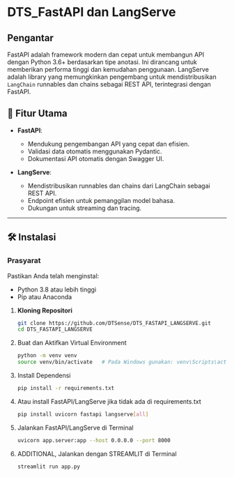 # DTS_FastAPI dan LangServe

## Pengantar

FastAPI adalah framework modern dan cepat untuk membangun API dengan Python 3.6+ berdasarkan tipe anotasi. Ini dirancang untuk memberikan performa tinggi dan kemudahan penggunaan. LangServe adalah library yang memungkinkan pengembang untuk mendistribusikan `LangChain` runnables dan chains sebagai REST API, terintegrasi dengan FastAPI.


## 🚀 Fitur Utama
- **FastAPI**:
  - Mendukung pengembangan API yang cepat dan efisien.
  - Validasi data otomatis menggunakan Pydantic.
  - Dokumentasi API otomatis dengan Swagger UI.

- **LangServe**:
  - Mendistribusikan runnables dan chains dari LangChain sebagai REST API.
  - Endpoint efisien untuk pemanggilan model bahasa.
  - Dukungan untuk streaming dan tracing.

---

## 🛠️ Instalasi

### Prasyarat
Pastikan Anda telah menginstal:
- Python 3.8 atau lebih tinggi
- Pip atau Anaconda

1. **Kloning Repositori**

   ```bash
   git clone https://github.com/DTSense/DTS_FASTAPI_LANGSERVE.git
   cd DTS_FASTAPI_LANGSERVE
   ```
2. Buat dan Aktifkan Virtual Environment
    ```bash
   python -m venv venv
   source venv/bin/activate   # Pada Windows gunakan: venv\Scripts\activate    
   ```
3. Install Dependensi
    ```bash
   pip install -r requirements.txt    
   ```

4. Atau install FastAPI/LangServe jika tidak ada di requirements.txt
    ```bash
   pip install uvicorn fastapi langserve[all]  
   ```

5. Jalankan FastAPI/LangServe di Terminal
    ```bash
   uvicorn app.server:app --host 0.0.0.0 --port 8000 
   ```
6. ADDITIONAL, Jalankan dengan STREAMLIT di Terminal
    ```bash
   streamlit run app.py 
   ```

